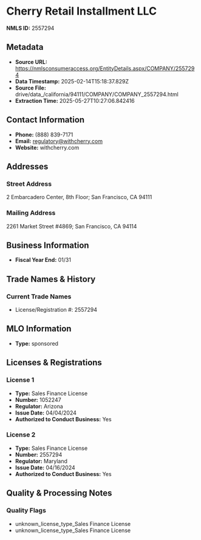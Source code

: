 # Cherry Retail Installment LLC

**NMLS ID:** 2557294

## Metadata
- **Source URL:** https://nmlsconsumeraccess.org/EntityDetails.aspx/COMPANY/2557294
- **Data Timestamp:** 2025-02-14T15:18:37.829Z
- **Source File:** drive/data_/california/94111/COMPANY/COMPANY_2557294.html
- **Extraction Time:** 2025-05-27T10:27:06.842416

## Contact Information
- **Phone:** (888) 839-7171
- **Email:** regulatory@withcherry.com
- **Website:** withcherry.com

## Addresses
### Street Address
2 Embarcadero Center, 8th Floor; San Francisco, CA 94111

### Mailing Address
2261 Market Street #4869; San Francisco, CA 94114

## Business Information
- **Fiscal Year End:** 01/31

## Trade Names & History
### Current Trade Names
- License/Registration #: 2557294

## MLO Information
- **Type:** sponsored

## Licenses & Registrations

### License 1
- **Type:** Sales Finance License
- **Number:** 1052247
- **Regulator:** Arizona
- **Issue Date:** 04/04/2024
- **Authorized to Conduct Business:** Yes

### License 2
- **Type:** Sales Finance License
- **Number:** 2557294
- **Regulator:** Maryland
- **Issue Date:** 04/16/2024
- **Authorized to Conduct Business:** Yes

## Quality & Processing Notes
### Quality Flags
- unknown_license_type_Sales Finance License
- unknown_license_type_Sales Finance License

